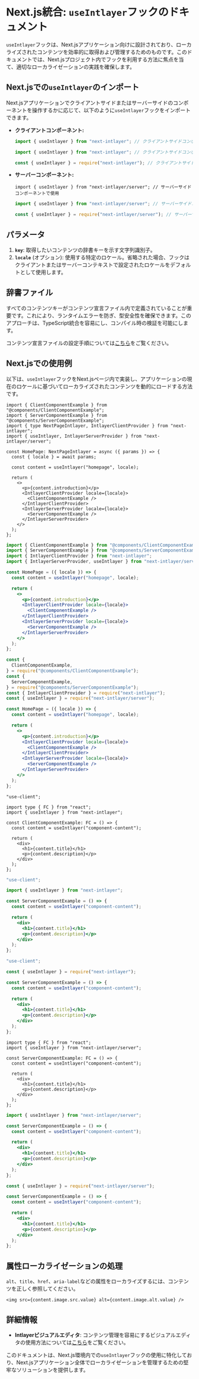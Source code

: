 # Next.js統合: `useIntlayer`フックのドキュメント

`useIntlayer`フックは、Next.jsアプリケーション向けに設計されており、ローカライズされたコンテンツを効率的に取得および管理するためのものです。このドキュメントでは、Next.jsプロジェクト内でフックを利用する方法に焦点を当て、適切なローカライゼーションの実践を確保します。

## Next.jsでの`useIntlayer`のインポート

Next.jsアプリケーションでクライアントサイドまたはサーバーサイドのコンポーネントを操作するかに応じて、以下のように`useIntlayer`フックをインポートできます。

- **クライアントコンポーネント:**

  ```typescript codeFormat="typescript"
  import { useIntlayer } from "next-intlayer"; // クライアントサイドコンポーネントで使用
  ```

  ```javascript codeFormat="esm"
  import { useIntlayer } from "next-intlayer"; // クライアントサイドコンポーネントで使用
  ```

  ```javascript codeFormat="commonjs"
  const { useIntlayer } = require("next-intlayer"); // クライアントサイドコンポーネントで使用
  ```

- **サーバーコンポーネント:**

  ```tsx codeFormat="typescript"
  import { useIntlayer } from "next-intlayer/server"; // サーバーサイドコンポーネントで使用
  ```

  ```javascript codeFormat="esm"
  import { useIntlayer } from "next-intlayer/server"; // サーバーサイドコンポーネントで使用
  ```

  ```javascript codeFormat="commonjs"
  const { useIntlayer } = require("next-intlayer/server"); // サーバーサイドコンポーネントで使用
  ```

## パラメータ

1. **`key`**: 取得したいコンテンツの辞書キーを示す文字列識別子。
2. **`locale`** (オプション): 使用する特定のロケール。省略された場合、フックはクライアントまたはサーバーコンテキストで設定されたロケールをデフォルトとして使用します。

## 辞書ファイル

すべてのコンテンツキーがコンテンツ宣言ファイル内で定義されていることが重要です。これにより、ランタイムエラーを防ぎ、型安全性を確保できます。このアプローチは、TypeScript統合を容易にし、コンパイル時の検証を可能にします。

コンテンツ宣言ファイルの設定手順については[こちら](https://github.com/aymericzip/intlayer/blob/main/docs/ja/dictionary/get_started.md)をご覧ください。

## Next.jsでの使用例

以下は、`useIntlayer`フックをNext.jsページ内で実装し、アプリケーションの現在のロケールに基づいてローカライズされたコンテンツを動的にロードする方法です。

```tsx fileName="src/pages/[locale]/index.tsx" codeFormat="typescript"
import { ClientComponentExample } from "@components/ClientComponentExample";
import { ServerComponentExample } from "@components/ServerComponentExample";
import { type NextPageIntlayer, IntlayerClientProvider } from "next-intlayer";
import { useIntlayer, IntlayerServerProvider } from "next-intlayer/server";

const HomePage: NextPageIntlayer = async ({ params }) => {
  const { locale } = await params;

  const content = useIntlayer("homepage", locale);

  return (
    <>
      <p>{content.introduction}</p>
      <IntlayerClientProvider locale={locale}>
        <ClientComponentExample />
      </IntlayerClientProvider>
      <IntlayerServerProvider locale={locale}>
        <ServerComponentExample />
      </IntlayerServerProvider>
    </>
  );
};
```

```jsx fileName="src/pages/[locale]/index.csx" codeFormat="esm"
import { ClientComponentExample } from "@components/ClientComponentExample";
import { ServerComponentExample } from "@components/ServerComponentExample";
import { IntlayerClientProvider } from "next-intlayer";
import { IntlayerServerProvider, useIntlayer } from "next-intlayer/server";

const HomePage = ({ locale }) => {
  const content = useIntlayer("homepage", locale);

  return (
    <>
      <p>{content.introduction}</p>
      <IntlayerClientProvider locale={locale}>
        <ClientComponentExample />
      </IntlayerClientProvider>
      <IntlayerServerProvider locale={locale}>
        <ServerComponentExample />
      </IntlayerServerProvider>
    </>
  );
};
```

```jsx fileName="src/components/ClientComponentExample.csx" codeFormat="commonjs"
const {
  ClientComponentExample,
} = require("@components/ClientComponentExample");
const {
  ServerComponentExample,
} = require("@components/ServerComponentExample");
const { IntlayerClientProvider } = require("next-intlayer");
const { useIntlayer } = require("next-intlayer/server");

const HomePage = ({ locale }) => {
  const content = useIntlayer("homepage", locale);

  return (
    <>
      <p>{content.introduction}</p>
      <IntlayerClientProvider locale={locale}>
        <ClientComponentExample />
      </IntlayerClientProvider>
      <IntlayerServerProvider locale={locale}>
        <ServerComponentExample />
      </IntlayerServerProvider>
    </>
  );
};
```

```tsx fileName="src/components/ClientComponentExample.tsx" codeFormat="typescript"
"use-client";

import type { FC } from "react";
import { useIntlayer } from "next-intlayer";

const ClientComponentExample: FC = () => {
  const content = useIntlayer("component-content");

  return (
    <div>
      <h1>{content.title}</h1>
      <p>{content.description}</p>
    </div>
  );
};
```

```jsx fileName="src/components/ClientComponentExample.msx" codeFormat="esm"
"use-client";

import { useIntlayer } from "next-intlayer";

const ServerComponentExample = () => {
  const content = useIntlayer("component-content");

  return (
    <div>
      <h1>{content.title}</h1>
      <p>{content.description}</p>
    </div>
  );
};
```

```jsx fileName="src/components/ClientComponentExample.csx" codeFormat="commonjs"
"use-client";

const { useIntlayer } = require("next-intlayer");

const ServerComponentExample = () => {
  const content = useIntlayer("component-content");

  return (
    <div>
      <h1>{content.title}</h1>
      <p>{content.description}</p>
    </div>
  );
};
```

```tsx fileName="src/components/ServerComponentExample.tsx" codeFormat="typescript"
import type { FC } from "react";
import { useIntlayer } from "next-intlayer/server";

const ServerComponentExample: FC = () => {
  const content = useIntlayer("component-content");

  return (
    <div>
      <h1>{content.title}</h1>
      <p>{content.description}</p>
    </div>
  );
};
```

```jsx fileName="src/components/ServerComponentExample.mjx" codeFormat="esm"
import { useIntlayer } from "next-intlayer/server";

const ServerComponentExample = () => {
  const content = useIntlayer("component-content");

  return (
    <div>
      <h1>{content.title}</h1>
      <p>{content.description}</p>
    </div>
  );
};
```

```jsx fileName="src/components/ServerComponentExample.csx" codeFormat="commonjs"
const { useIntlayer } = require("next-intlayer/server");

const ServerComponentExample = () => {
  const content = useIntlayer("component-content");

  return (
    <div>
      <h1>{content.title}</h1>
      <p>{content.description}</p>
    </div>
  );
};
```

## 属性ローカライゼーションの処理

`alt`、`title`、`href`、`aria-label`などの属性をローカライズするには、コンテンツを正しく参照してください。

```tsx
<img src={content.image.src.value} alt={content.image.alt.value} />
```

## 詳細情報

- **Intlayerビジュアルエディタ**: コンテンツ管理を容易にするビジュアルエディタの使用方法については[こちら](https://github.com/aymericzip/intlayer/blob/main/docs/ja/intlayer_visual_editor.md)をご覧ください。

このドキュメントは、Next.js環境内での`useIntlayer`フックの使用に特化しており、Next.jsアプリケーション全体でローカライゼーションを管理するための堅牢なソリューションを提供します。
